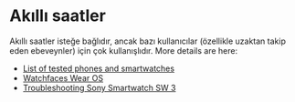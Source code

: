 # Akıllı saatler

Akıllı saatler isteğe bağlıdır, ancak bazı kullanıcılar (özellikle uzaktan takip eden ebeveynler) için çok kullanışlıdır. More details are here:

- [List of tested phones and smartwatches](../Getting-Started/Phones.md)
- [Watchfaces Wear OS](../Configuration/Watchfaces.md)
- [Troubleshooting Sony Smartwatch SW 3](../Usage/SonySW3.rst)
